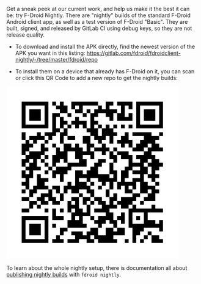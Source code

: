 Get a sneak peek at our current work, and help us make it the best it can be: try F-Droid Nightly.  There are "nightly" builds of the standard F-Droid Android client app, as well as a test version of F-Droid "Basic".  They are built, signed, and released by GitLab CI using debug keys, so they are not release quality.

* To download and install the APK directly, find the newest version of the APK you want in this listing: <https://gitlab.com/fdroid/fdroidclient-nightly/-/tree/master/fdroid/repo>

* To install them on a device that already has F-Droid on it, you can scan or click this QR Code to add a new repo to get the nightly builds:

[![F-Droid Nightly Repo](uploads/aed2341dd5e5819369ec46e2c7e58fc6/qr.png)](https://gitlab.com/fdroid/fdroidclient-nightly/-/raw/master/fdroid/repo)

To learn about the whole nightly setup, there is documentation all about [publishing nightly builds](https://f-droid.org/docs/Publishing_Nightly_Builds/) with `fdroid nightly`.
